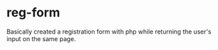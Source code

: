 # reg-form
Basically created a registration form with php while returning the user's input on the same page.
